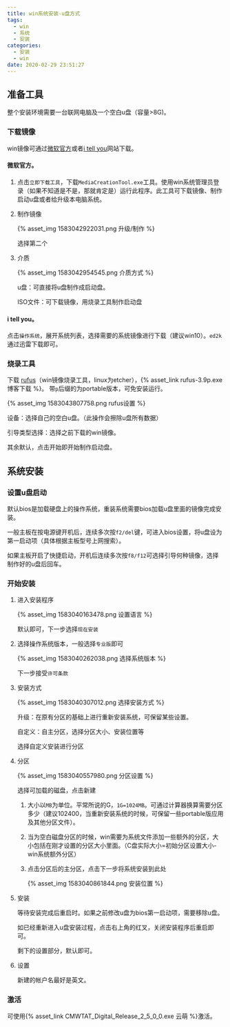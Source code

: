 ```yaml
---
title: win系统安装-u盘方式
tags:
  - win
  - 系统
  - 安装
categories:
  - 安装
  - win
date: 2020-02-29 23:51:27
---
```



## 准备工具

整个安装环境需要一台联网电脑及一个空白u盘（容量>8G)。

### 下载镜像

win镜像可通过[微软官方](https://www.microsoft.com/zh-cn/software-download/windows10)或者[i tell you](https://msdn.itellyou.cn/)网站下载。

<!-- more -->

#### 微软官方。

1. 点击`立即下载工具`，下载`MediaCreationTool.exe`工具。使用win系统管理员登录（如果不知道是不是，那就肯定是）运行此程序。此工具可下载镜像、制作启动u盘或者给升级本电脑系统。

2. 制作镜像

   {% asset_img 1583042922031.png 升级/制作 %}

   选择第二个

3. 介质

   {% asset_img 1583042954545.png 介质方式 %}

   u盘：可直接将u盘制作成启动盘。

   ISO文件：可下载镜像，用烧录工具制作启动盘

#### i tell you。

点击`操作系统`，展开系统列表，选择需要的系统镜像进行下载（建议win10）。`ed2k`通过迅雷下载即可。

### 烧录工具

下载 [rufus](http://rufus.ie/downloads)（win镜像烧录工具，linux为etcher），{% asset_link rufus-3.9p.exe 博客下载 %}。
带`p`后缀的为portable版本，可免安装运行。

{% asset_img 1583043807758.png rufus设置 %}

设备：选择自己的空白u盘。（此操作会擦除u盘所有数据）

引导类型选择：选择之前下载的win镜像。

其余默认，点击开始即开始制作启动盘。

## 系统安装

### 设置u盘启动

默认bios是加载硬盘上的操作系统，重装系统需要bios加载u盘里面的镜像完成安装。

一般主板在按电源键开机后，连续多次按`f2/del`键，可进入bios设置，将u盘设为第一启动项（具体根据主板型号上网搜索）。

如果主板开启了快捷启动，开机后连续多次按`f8/f12`可选择引导何种镜像，选择制作好的u盘后回车。

### 开始安装

1. 进入安装程序

   {% asset_img 1583040163478.png 设置语言 %}

   默认即可，下一步选择`现在安装`

2. 选择操作系统版本，一般选择`专业版`即可

   {% asset_img 1583040262038.png 选择系统版本 %}

   下一步接受`许可条款`

3. 安装方式

   {% asset_img 1583040307012.png 选择安装方式 %}

   升级：在原有分区的基础上进行重新安装系统，可保留某些设置。

   自定义：自主分区，选择分区大小、安装位置等

   选择自定义安装进行分区

4. 分区

   {% asset_img 1583040557980.png 分区设置 %}

   选择可加载的磁盘，点击新建

   1. 大小以`MB`为单位。平常所说的G，`1G=1024MB`。可通过计算器换算需要分区多少（建议102400，当重新安装系统的时候，可保留一些portable版应用及其他分区文件）。

   2. 当为空白磁盘分区的时候，win需要为系统文件添加一些额外的分区，大小包括在刚才设置的分区大小里面。（C盘实际大小=初始分区设置大小-win系统额外分区）

   3. 点击分区后的主分区，点击下一步将系统安装到此处

      {% asset_img 1583040861844.png 安装位置 %}

5. 安装

   等待安装完成后重启时。如果之前修改u盘为bios第一启动项，需要移除u盘。

   如已经重新进入u盘安装过程，点击右上角的红叉，关闭安装程序后重启即可。

   剩下的设置部分，默认即可。

6. 设置

   新建的帐户名最好是英文。

### 激活

可使用{% asset_link CMWTAT_Digital_Release_2_5_0_0.exe 云萌 %}激活。